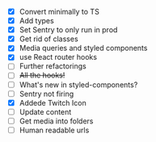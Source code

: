 - [x] Convert minimally to TS
- [x] Add types
- [x] Set Sentry to only run in prod
- [x] Get rid of classes
- [x] Media queries and styled components
- [x] use React router hooks
- [ ] Further refactorings
- [ ] ~~All the hooks!~~
- [ ] What's new in styled-components?
- [ ] Sentry not firing
- [x] Addede Twitch Icon
- [ ] Update content
- [ ] Get media into folders
- [ ] Human readable urls